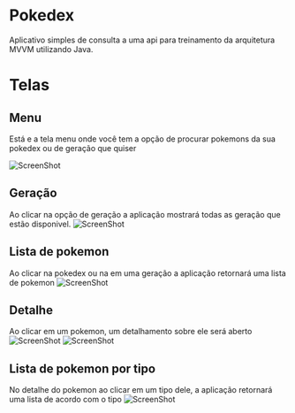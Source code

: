 # Pokedex 
Aplicativo simples de consulta a uma api para treinamento da arquitetura MVVM utilizando Java.


# Telas

## Menu
Está e a tela menu onde você tem a opção de procurar pokemons da sua pokedex ou de geração que quiser

![ScreenShot](https://github.com/silva021/Pokedex/blob/master/assets/pokemon_menu.jpg)


## Geração
Ao clicar na opção de geração a aplicação mostrará todas as geração que estão disponivel.
![ScreenShot](https://github.com/silva021/Pokedex/blob/master/assets/pokemon_generation.jpg)

## Lista de pokemon 
Ao clicar na pokedex ou na em uma geração a aplicação retornará uma lista de pokemon
![ScreenShot](https://github.com/silva021/Pokedex/blob/master/assets/pokemon_list.jpg)

## Detalhe
Ao clicar em um pokemon, um detalhamento sobre ele será aberto
![ScreenShot](https://github.com/silva021/Pokedex/blob/master/assets/pokemon_details.jpg)
![ScreenShot](https://github.com/silva021/Pokedex/blob/master/assets/pokemon_details_2.jpg)


## Lista de pokemon por tipo
No detalhe do pokemon ao clicar em um tipo dele, a aplicação retornará uma lista de acordo com o tipo
![ScreenShot](https://github.com/silva021/Pokedex/blob/master/assets/pokemon_list_type.jpg)
